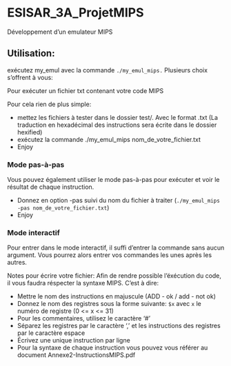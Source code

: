 # ESISAR_3A_ProjetMIPS

Développement d’un emulateur MIPS

## Utilisation:

exécutez my_emul avec la commande `./my_emul_mips.`
Plusieurs choix s’offrent à vous:

Pour exécuter un fichier txt contenant votre code MIPS

Pour cela rien de plus simple:

- mettez les fichiers à tester dans le dossier test/. Avec le format .txt
(La traduction en hexadécimal des instructions sera écrite dans le dossier
hexified)
- exécutez la commande ./my_emul_mips nom_de_votre_fichier.txt
- Enjoy

### Mode pas-à-pas

Vous pouvez également utiliser le mode pas-à-pas pour exécuter et voir le résultat
de chaque instruction.
- Donnez en option -pas suivi du nom du fichier à traiter (`./my_emul_mips
-pas nom_de_votre_fichier.txt`)
- Enjoy

### Mode interactif

Pour entrer dans le mode interactif, il suffi d’entrer la commande sans aucun
argument.
Vous pourrez alors entrer vos commandes les unes après les autres.

Notes pour écrire votre fichier:
Afin de rendre possible l’éxécution du code, il vous faudra réspecter la syntaxe
MIPS. C’est à dire:

- Mettre le nom des instructions en majuscule (ADD - ok / add - not ok)
- Donnez le nom des registres sous la forme suivante: `$x` avec `x` le numéro
de registre (0 <= x <= 31)
- Pour les commentaires, utilisez le caractère ‘#’
- Séparez les registres par le caractère ‘,’ et les instructions des registres par
le caractère espace
- Écrivez une unique instruction par ligne
- Pour la syntaxe de chaque instruction vous pouvez vous référer au document
Annexe2-InstructionsMIPS.pdf
